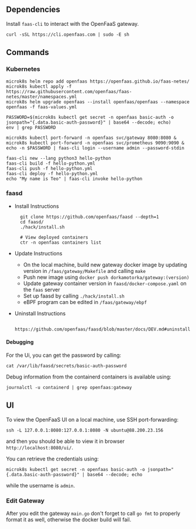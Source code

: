 ## Dependencies

Install `faas-cli` to interact with the OpenFaaS gateway.

	curl -sSL https://cli.openfaas.com | sudo -E sh	

## Commands

### Kubernetes

	microk8s helm repo add openfaas https://openfaas.github.io/faas-netes/
	microk8s kubectl apply -f https://raw.githubusercontent.com/openfaas/faas-netes/master/namespaces.yml
	microk8s helm upgrade openfaas --install openfaas/openfaas --namespace openfaas -f faas-values.yml

	PASSWORD=$(microk8s kubectl get secret -n openfaas basic-auth -o jsonpath="{.data.basic-auth-password}" | base64 --decode; echo)
	env | grep PASSWORD

	microk8s kubectl port-forward -n openfaas svc/gateway 8080:8080 &
	microk8s kubectl port-forward -n openfaas svc/prometheus 9090:9090 &
	echo -n $PASSWORD | faas-cli login --username admin --password-stdin

	faas-cli new --lang python3 hello-python
	faas-cli build -f hello-python.yml
	faas-cli push -f hello-python.yml
	faas-cli deploy -f hello-python.yml
	echo "My name is Teo" | faas-cli invoke hello-python

### faasd

- Install Instructions

		git clone https://github.com/openfaas/faasd --depth=1
		cd faasd/
		./hack/install.sh

		# View deployed containers
		ctr -n openfaas containers list

- Update Instructions

	- On the local machine, build new gateway docker image by updating version in `/faas/gateway/Makefile` and calling `make`
   	- Push new image using `docker push dorkamotorka/gateway:(version)`
	- Update gateway container version in `faasd/docker-compose.yaml` on the `faas` server
   	- Set up faasd by calling `./hack/install.sh`
   	- eBPF program can be edited in `/faas/gateway/ebpf`

- Uninstall Instructions

		https://github.com/openfaas/faasd/blob/master/docs/DEV.md#uninstall

#### Debugging 

For the Ui, you can get the password by calling:

	cat /var/lib/faasd/secrets/basic-auth-password

Debug information from the containerd containers is available using:

	journalctl -u containerd | grep openfaas:gateway

## UI 

To view the OpenFaaS UI on a local machine, use SSH port-forwarding:

	ssh -L 127.0.0.1:8080:127.0.0.1:8080 -N ubuntu@88.200.23.156

and then you should be able to view it in browser `http://localhost:8080/ui/`.

You can retrieve the credentials using:

	microk8s kubectl get secret -n openfaas basic-auth -o jsonpath="{.data.basic-auth-password}" | base64 --decode; echo

while the username is `admin`. 

### Edit Gateway

After you edit the gateway `main.go` don't forget to call `go fmt` to properly format it as well, otherwise the docker build will fail.

